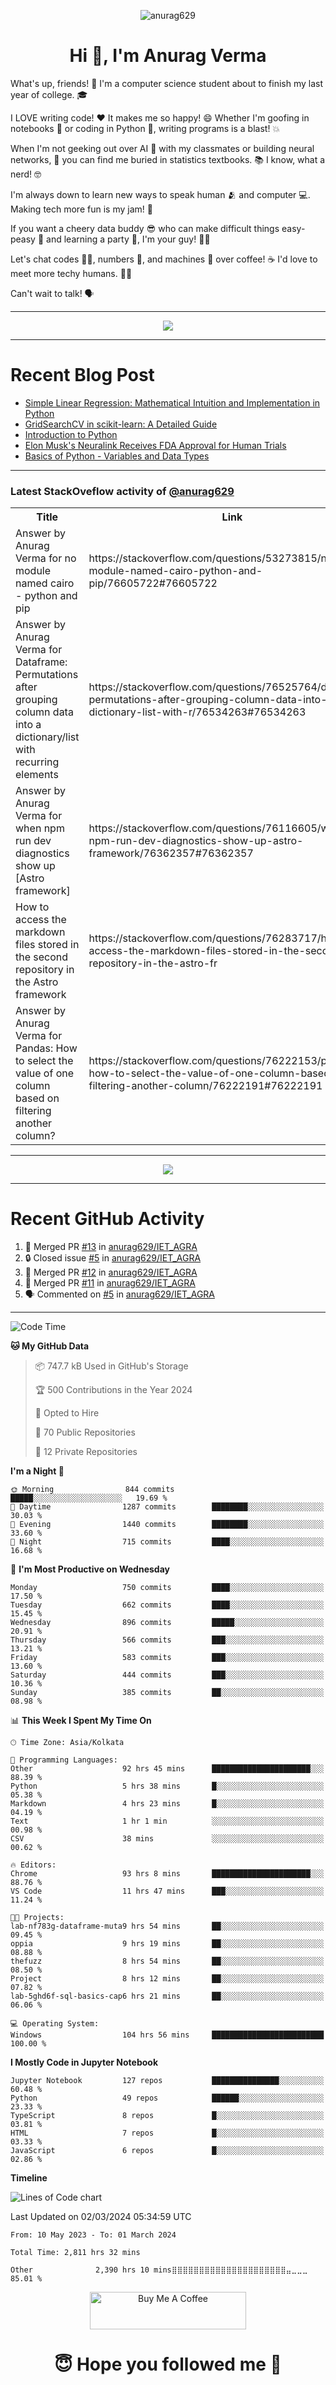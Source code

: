 

<p align="center"> <img src="https://komarev.com/ghpvc/?username=anurag629&label=Profile%20views&color=0e75b6&style=flat" alt="anurag629" /> </p>

<h1 align="center">Hi 👋, I'm Anurag Verma</h1>

What's up, friends! 👋 I'm a computer science student about to finish my last year of college. 🎓

I LOVE writing code! ❤️ It makes me so happy! 😄 Whether I'm goofing in notebooks 📓 or coding in Python 🐍, writing programs is a blast! 💥

When I'm not geeking out over AI 🤖 with my classmates or building neural networks, 🧠 you can find me buried in statistics textbooks. 📚 I know, what a nerd! 🤓

I'm always down to learn new ways to speak human 🫂 and computer 💻. Making tech more fun is my jam! 🍇

If you want a cheery data buddy 😎 who can make difficult things easy-peasy 🥝 and learning a party 🎉, I'm your guy! 🙋‍♂️

Let's chat codes 👨‍💻, numbers 🧮, and machines 🤖 over coffee! ☕ I'd love to meet more techy humans. 💁‍♂️

Can't wait to talk! 🗣️

---

<p align="center">
  <img src="https://spotify-github-profile.vercel.app/api/view.svg?uid=mwvywke3fo2gajpenodnmobfh&cover_image=true&theme=default&show_offline=false&background_color=121212&interchange=false&bar_color=53b14f&bar_color_cover=true">
</p>

---

# Recent Blog Post

<!-- BLOG-POST-LIST:START -->
- [Simple Linear Regression: Mathematical Intuition and Implementation in Python](https://codercops.tech/blog/machine-learning-algorithms/simple-linear-regression-mathematical-intuation)
- [GridSearchCV in scikit-learn: A Detailed Guide](https://codercops.tech/blog/gridsearchcv-in-scikit-learn-a-detailed-guide)
- [Introduction to Python](https://codercops.tech/blog/python-tutorial/introduction-to-python)
- [Elon Musk&#39;s Neuralink Receives FDA Approval for Human Trials](https://codercops.tech/blog/elon-musks-neuralink-receives-fda-approval-for-human-trials)
- [Basics of Python - Variables and Data Types](https://codercops.tech/blog/python-basics-of-python-variables-and-data-types)
<!-- BLOG-POST-LIST:END -->

---

### Latest StackOveflow activity of [@anurag629](https://github.com/anurag629)
<table>
  <tr><th>Title</th><th>Link</th></tr>
  <!-- STACKOVERFLOW:START --><tr><td>Answer by Anurag Verma for no module named cairo - python and pip</td><td>https://stackoverflow.com/questions/53273815/no-module-named-cairo-python-and-pip/76605722#76605722</td></tr><tr><td>Answer by Anurag Verma for Dataframe: Permutations after grouping column data into a dictionary/list with recurring elements</td><td>https://stackoverflow.com/questions/76525764/dataframe-permutations-after-grouping-column-data-into-a-dictionary-list-with-r/76534263#76534263</td></tr><tr><td>Answer by Anurag Verma for when npm run dev diagnostics show up [Astro framework]</td><td>https://stackoverflow.com/questions/76116605/when-npm-run-dev-diagnostics-show-up-astro-framework/76362357#76362357</td></tr><tr><td>How to access the markdown files stored in the second repository in the Astro framework</td><td>https://stackoverflow.com/questions/76283717/how-to-access-the-markdown-files-stored-in-the-second-repository-in-the-astro-fr</td></tr><tr><td>Answer by Anurag Verma for Pandas: How to select the value of one column based on filtering another column?</td><td>https://stackoverflow.com/questions/76222153/pandas-how-to-select-the-value-of-one-column-based-on-filtering-another-column/76222191#76222191</td></tr><!-- STACKOVERFLOW:END -->
</table>

---

<p align="center">
  <img alig src="https://github-profile-trophy.vercel.app/?username=anurag629&theme=onedark&column=-1" />
</p>

---

# Recent GitHub Activity
<!--START_SECTION:activity-->
1. 🎉 Merged PR [#13](https://github.com/anurag629/IET_AGRA/pull/13) in [anurag629/IET_AGRA](https://github.com/anurag629/IET_AGRA)
2. 🔒 Closed issue [#5](https://github.com/anurag629/IET_AGRA/issues/5) in [anurag629/IET_AGRA](https://github.com/anurag629/IET_AGRA)
3. 🎉 Merged PR [#12](https://github.com/anurag629/IET_AGRA/pull/12) in [anurag629/IET_AGRA](https://github.com/anurag629/IET_AGRA)
4. 🎉 Merged PR [#11](https://github.com/anurag629/IET_AGRA/pull/11) in [anurag629/IET_AGRA](https://github.com/anurag629/IET_AGRA)
5. 🗣 Commented on [#5](https://github.com/anurag629/IET_AGRA/issues/5#issuecomment-1854540580) in [anurag629/IET_AGRA](https://github.com/anurag629/IET_AGRA)
<!--END_SECTION:activity-->

---

<!--START_SECTION:waka-->
![Code Time](http://img.shields.io/badge/Code%20Time-2%2C817%20hrs%201%20min-blue)

**🐱 My GitHub Data** 

> 📦 747.7 kB Used in GitHub's Storage 
 > 
> 🏆 500 Contributions in the Year 2024
 > 
> 💼 Opted to Hire
 > 
> 📜 70 Public Repositories 
 > 
> 🔑 12 Private Repositories 
 > 
**I'm a Night 🦉** 

```text
🌞 Morning                844 commits         █████░░░░░░░░░░░░░░░░░░░░   19.69 % 
🌆 Daytime                1287 commits        ████████░░░░░░░░░░░░░░░░░   30.03 % 
🌃 Evening                1440 commits        ████████░░░░░░░░░░░░░░░░░   33.60 % 
🌙 Night                  715 commits         ████░░░░░░░░░░░░░░░░░░░░░   16.68 % 
```
📅 **I'm Most Productive on Wednesday** 

```text
Monday                   750 commits         ████░░░░░░░░░░░░░░░░░░░░░   17.50 % 
Tuesday                  662 commits         ████░░░░░░░░░░░░░░░░░░░░░   15.45 % 
Wednesday                896 commits         █████░░░░░░░░░░░░░░░░░░░░   20.91 % 
Thursday                 566 commits         ███░░░░░░░░░░░░░░░░░░░░░░   13.21 % 
Friday                   583 commits         ███░░░░░░░░░░░░░░░░░░░░░░   13.60 % 
Saturday                 444 commits         ███░░░░░░░░░░░░░░░░░░░░░░   10.36 % 
Sunday                   385 commits         ██░░░░░░░░░░░░░░░░░░░░░░░   08.98 % 
```


📊 **This Week I Spent My Time On** 

```text
🕑︎ Time Zone: Asia/Kolkata

💬 Programming Languages: 
Other                    92 hrs 45 mins      ██████████████████████░░░   88.39 % 
Python                   5 hrs 38 mins       █░░░░░░░░░░░░░░░░░░░░░░░░   05.38 % 
Markdown                 4 hrs 23 mins       █░░░░░░░░░░░░░░░░░░░░░░░░   04.19 % 
Text                     1 hr 1 min          ░░░░░░░░░░░░░░░░░░░░░░░░░   00.98 % 
CSV                      38 mins             ░░░░░░░░░░░░░░░░░░░░░░░░░   00.62 % 

🔥 Editors: 
Chrome                   93 hrs 8 mins       ██████████████████████░░░   88.76 % 
VS Code                  11 hrs 47 mins      ███░░░░░░░░░░░░░░░░░░░░░░   11.24 % 

🐱‍💻 Projects: 
lab-nf783g-dataframe-muta9 hrs 54 mins       ██░░░░░░░░░░░░░░░░░░░░░░░   09.45 % 
oppia                    9 hrs 19 mins       ██░░░░░░░░░░░░░░░░░░░░░░░   08.88 % 
thefuzz                  8 hrs 54 mins       ██░░░░░░░░░░░░░░░░░░░░░░░   08.50 % 
Project                  8 hrs 12 mins       ██░░░░░░░░░░░░░░░░░░░░░░░   07.82 % 
lab-5ghd6f-sql-basics-cap6 hrs 21 mins       ██░░░░░░░░░░░░░░░░░░░░░░░   06.06 % 

💻 Operating System: 
Windows                  104 hrs 56 mins     █████████████████████████   100.00 % 
```

**I Mostly Code in Jupyter Notebook** 

```text
Jupyter Notebook         127 repos           ███████████████░░░░░░░░░░   60.48 % 
Python                   49 repos            ██████░░░░░░░░░░░░░░░░░░░   23.33 % 
TypeScript               8 repos             █░░░░░░░░░░░░░░░░░░░░░░░░   03.81 % 
HTML                     7 repos             █░░░░░░░░░░░░░░░░░░░░░░░░   03.33 % 
JavaScript               6 repos             █░░░░░░░░░░░░░░░░░░░░░░░░   02.86 % 
```



**Timeline**

![Lines of Code chart](https://raw.githubusercontent.com/anurag629/anurag629/main/assets/bar_graph.png)


 Last Updated on 02/03/2024 05:34:59 UTC
<!--END_SECTION:waka-->

<!--START_SECTION:waka-simple-->

```text
From: 10 May 2023 - To: 01 March 2024

Total Time: 2,811 hrs 32 mins

Other              2,390 hrs 10 mins⣿⣿⣿⣿⣿⣿⣿⣿⣿⣿⣿⣿⣿⣿⣿⣿⣿⣿⣿⣿⣿⣤⣀⣀⣀   85.01 %
```

<!--END_SECTION:waka-simple-->

<p align="center"> 
<a href="https://www.buymeacoffee.com/anurag629" target="_blank"><img src="https://cdn.buymeacoffee.com/buttons/default-orange.png" alt="Buy Me A Coffee" height="60" width="250"></a>
</p>


<h1 align="center"> 😇 Hope you followed me 🥰  </h1>

